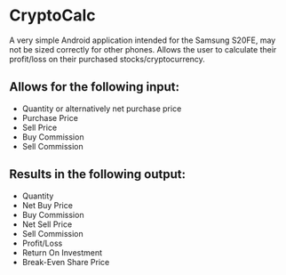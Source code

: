 # CryptoCalc
A very simple Android application intended for the Samsung S20FE, may not be sized correctly for other phones. Allows the user to calculate their profit/loss on their purchased stocks/cryptocurrency.

## Allows for the following input:
* Quantity or alternatively net purchase price
* Purchase Price
* Sell Price
* Buy Commission
* Sell Commission

## Results in the following output:
* Quantity
* Net Buy Price
* Buy Commission
* Net Sell Price
* Sell Commission
* Profit/Loss
* Return On Investment
* Break-Even Share Price
